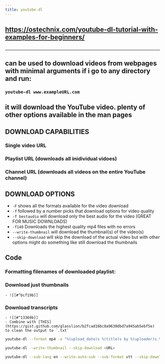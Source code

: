 ```yaml
---
title: youtube-dl
---
```


## https://ostechnix.com/youtube-dl-tutorial-with-examples-for-beginners/
## 
---
## can be used to download videos from webpages with minimal arguments if i go to any directory and run:
### `youtube-dl www.exampleURL.com`
## it will download the YouTube video. plenty of other options available in the man pages
## DOWNLOAD CAPABILITIES
### Single video URL
### Playlist URL (downloads all inidividual vidoes)
### Channel URL (downloads all videos on the entire YouTube channel)
## DOWNLOAD OPTIONS
- `-F` shows all the formats available for the video download
- `-f` followed by a number picks that download options for video quality
- `-f bestaudio` will download only the best audio for the video (GREAT FOR MUSIC DOWNLOADS)
- `-f140` Downloads the highest quality mp4 files with no errors
- `--write-thumbnail` will download the thumbnail(s) of the video(s)
- `--skip-download` will skip the download of the actual video but with other options might do something like still download the thumbnails
## Code
### Formatting filenames of downloaded playlist:
####
### Download just thumbnails
	- ![[#^bcf19b]]
### Download transcripts
	- ![[#^13369b]]
	- Combine with [THIS](https://gist.github.com/glasslion/b2fcad16bc8a9630dbd7a945ab5ebf5e) to clean the output to `.txt`


```bash
youtube-dl --format mp4 -o "%(upload_date)s %(title)s by %(uploader)s.%(ext)s" <URL>
```

```bash
youtube-dl --write-thumbnail --skip-download <URL>
```

```bash
youtube-dl --sub-lang en --write-auto-sub --sub-format vtt --skip-download <URL>
```
